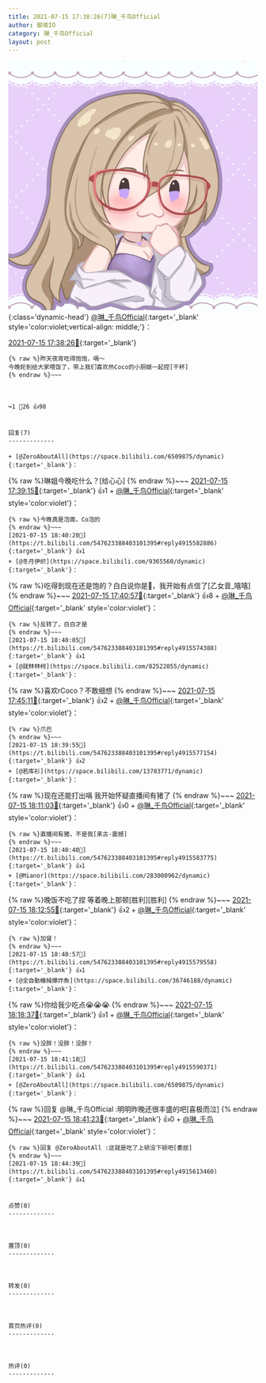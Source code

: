 ```yaml
---
title: 2021-07-15 17:38:26(7)琳_千鸟Official
author: 御坂IO
category: 琳_千鸟Official
layout: post
---
```


![img](/images/c0a88f85ebd0d056f37b114e0748e69556c8b488.jpg){:class='dynamic-head'}
[@琳_千鸟Official](https://space.bilibili.com/1620923329/dynamic){:target='_blank' style='color:violet;vertical-align: middle;'}：

[2021-07-15 17:38:26🔗](https://t.bilibili.com/547623388403101395){:target='_blank'}

~~~
{% raw %}昨天夜宵吃得饱饱，嗝～
今晚轮到给大家喂饭了，带上我们喜欢热Coco的小厨娘一起捏[干杯]
{% endraw %}~~~



↪️1 💬26 👍98


回复(7)
-------------

+ [@ZeroAboutAll](https://space.bilibili.com/6509875/dynamic){:target='_blank'}：
~~~
{% raw %}琳姐今晚吃什么？[给心心]
{% endraw %}~~~
[2021-07-15 17:39:15🔗](https://t.bilibili.com/547623388403101395#reply4915137644){:target='_blank'} 👍1
    + [@琳_千鸟Official](https://space.bilibili.com/1620923329/dynamic){:target='_blank' style='color:violet'}：
~~~
{% raw %}今晚真是泡面，Co泡的
{% endraw %}~~~
[2021-07-15 18:40:20🔗](https://t.bilibili.com/547623388403101395#reply4915582886){:target='_blank'} 👍1
+ [@冬月伊织](https://space.bilibili.com/9365560/dynamic){:target='_blank'}：
~~~
{% raw %}吃得到现在还是饱的？白白说你是🐷，我开始有点信了[乙女音_嘻嘻]
{% endraw %}~~~
[2021-07-15 17:40:57🔗](https://t.bilibili.com/547623388403101395#reply4915155602){:target='_blank'} 👍8
    + [@琳_千鸟Official](https://space.bilibili.com/1620923329/dynamic){:target='_blank' style='color:violet'}：
~~~
{% raw %}反转了，白白才是
{% endraw %}~~~
[2021-07-15 18:40:05🔗](https://t.bilibili.com/547623388403101395#reply4915574388){:target='_blank'} 👍1
+ [@就林林柯](https://space.bilibili.com/82522055/dynamic){:target='_blank'}：
~~~
{% raw %}喜欢rCoco？不敢细想
{% endraw %}~~~
[2021-07-15 17:45:11🔗](https://t.bilibili.com/547623388403101395#reply4915181114){:target='_blank'} 👍2
    + [@琳_千鸟Official](https://space.bilibili.com/1620923329/dynamic){:target='_blank' style='color:violet'}：
~~~
{% raw %}爪巴
{% endraw %}~~~
[2021-07-15 18:39:55🔗](https://t.bilibili.com/547623388403101395#reply4915577154){:target='_blank'} 👍2
+ [@若库衫](https://space.bilibili.com/13783771/dynamic){:target='_blank'}：
~~~
{% raw %}现在还能打出嗝 我开始怀疑直播间有猪了
{% endraw %}~~~
[2021-07-15 18:11:03🔗](https://t.bilibili.com/547623388403101395#reply4915364409){:target='_blank'} 👍0
    + [@琳_千鸟Official](https://space.bilibili.com/1620923329/dynamic){:target='_blank' style='color:violet'}：
~~~
{% raw %}直播间有猪，不是我[来古-震撼]
{% endraw %}~~~
[2021-07-15 18:40:40🔗](https://t.bilibili.com/547623388403101395#reply4915583775){:target='_blank'} 👍1
+ [@Mianor](https://space.bilibili.com/283000962/dynamic){:target='_blank'}：
~~~
{% raw %}晚饭不吃了捏 等着晚上那顿[胜利][胜利]
{% endraw %}~~~
[2021-07-15 18:12:55🔗](https://t.bilibili.com/547623388403101395#reply4915374496){:target='_blank'} 👍2
    + [@琳_千鸟Official](https://space.bilibili.com/1620923329/dynamic){:target='_blank' style='color:violet'}：
~~~
{% raw %}加餐！
{% endraw %}~~~
[2021-07-15 18:40:57🔗](https://t.bilibili.com/547623388403101395#reply4915579558){:target='_blank'} 👍1
+ [@全自動機械爆炸魚](https://space.bilibili.com/36746188/dynamic){:target='_blank'}：
~~~
{% raw %}你给我少吃点😭😭😭
{% endraw %}~~~
[2021-07-15 18:18:37🔗](https://t.bilibili.com/547623388403101395#reply4915418705){:target='_blank'} 👍1
    + [@琳_千鸟Official](https://space.bilibili.com/1620923329/dynamic){:target='_blank' style='color:violet'}：
~~~
{% raw %}没胖！没胖！没胖！
{% endraw %}~~~
[2021-07-15 18:41:18🔗](https://t.bilibili.com/547623388403101395#reply4915590371){:target='_blank'} 👍1
+ [@ZeroAboutAll](https://space.bilibili.com/6509875/dynamic){:target='_blank'}：
~~~
{% raw %}回复 @琳_千鸟Official :明明昨晚还很丰盛的吧[喜极而泣]
{% endraw %}~~~
[2021-07-15 18:41:23🔗](https://t.bilibili.com/547623388403101395#reply4915590574){:target='_blank'} 👍0
    + [@琳_千鸟Official](https://space.bilibili.com/1620923329/dynamic){:target='_blank' style='color:violet'}：
~~~
{% raw %}回复 @ZeroAboutAll :这就是吃了上顿没下顿吧[委屈]
{% endraw %}~~~
[2021-07-15 18:44:39🔗](https://t.bilibili.com/547623388403101395#reply4915613460){:target='_blank'} 👍1


点赞(0)
-------------



置顶(0)
-------------



转发(0)
-------------



首页热评(0)
-------------



热评(0)
-------------



